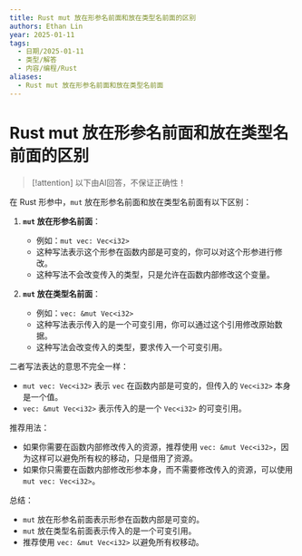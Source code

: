 ```yaml
---
title: Rust mut 放在形参名前面和放在类型名前面的区别
authors: Ethan Lin
year: 2025-01-11
tags:
  - 日期/2025-01-11
  - 类型/解答
  - 内容/编程/Rust
aliases:
  - Rust mut 放在形参名前面和放在类型名前面
---
```

# Rust mut 放在形参名前面和放在类型名前面的区别


> [!attention]
> 以下由AI回答，不保证正确性！







在 Rust 形参中，`mut` 放在形参名前面和放在类型名前面有以下区别：

1. **`mut` 放在形参名前面**：
   - 例如：`mut vec: Vec<i32>`
   - 这种写法表示这个形参在函数内部是可变的，你可以对这个形参进行修改。
   - 这种写法不会改变传入的类型，只是允许在函数内部修改这个变量。

2. **`mut` 放在类型名前面**：
   - 例如：`vec: &mut Vec<i32>`
   - 这种写法表示传入的是一个可变引用，你可以通过这个引用修改原始数据。
   - 这种写法会改变传入的类型，要求传入一个可变引用。

二者写法表达的意思不完全一样：

- `mut vec: Vec<i32>` 表示 `vec` 在函数内部是可变的，但传入的 `Vec<i32>` 本身是一个值。
- `vec: &mut Vec<i32>` 表示传入的是一个 `Vec<i32>` 的可变引用。

推荐用法：

- 如果你需要在函数内部修改传入的资源，推荐使用 `vec: &mut Vec<i32>`，因为这样可以避免所有权的移动，只是借用了资源。
- 如果你只需要在函数内部修改形参本身，而不需要修改传入的资源，可以使用 `mut vec: Vec<i32>`。

总结：
- `mut` 放在形参名前面表示形参在函数内部是可变的。
- `mut` 放在类型名前面表示传入的是一个可变引用。
- 推荐使用 `vec: &mut Vec<i32>` 以避免所有权移动。